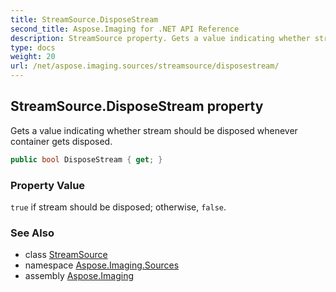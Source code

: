 ```yaml
---
title: StreamSource.DisposeStream
second_title: Aspose.Imaging for .NET API Reference
description: StreamSource property. Gets a value indicating whether stream should be disposed whenever container gets disposed
type: docs
weight: 20
url: /net/aspose.imaging.sources/streamsource/disposestream/
---
```

## StreamSource.DisposeStream property

Gets a value indicating whether stream should be disposed whenever container gets disposed.

```csharp
public bool DisposeStream { get; }
```

### Property Value

`true` if stream should be disposed; otherwise, `false`.

### See Also

* class [StreamSource](../)
* namespace [Aspose.Imaging.Sources](../../streamsource/)
* assembly [Aspose.Imaging](../../../)


